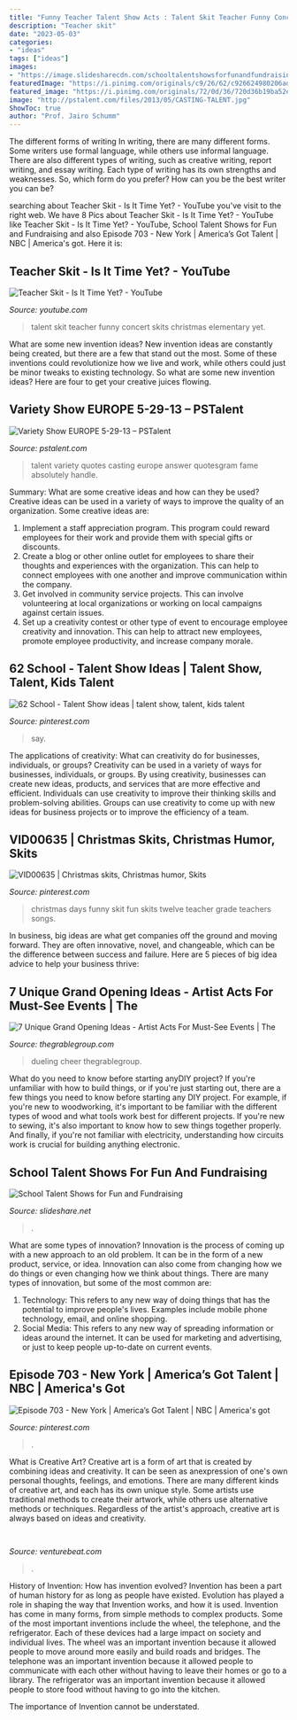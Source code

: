 ```yaml
---
title: "Funny Teacher Talent Show Acts : Talent Skit Teacher Funny Concert Skits Christmas Elementary Yet"
description: "Teacher skit"
date: "2023-05-03"
categories:
- "ideas"
tags: ["ideas"]
images:
- "https://image.slidesharecdn.com/schooltalentshowsforfunandfundraising-090330223750-phpapp01/95/school-talent-shows-for-fun-and-fundraising-15-728.jpg?cb=1314183502"
featuredImage: "https://i.pinimg.com/originals/c9/26/62/c926624980206ad1cd6c189e2c22de06.jpg"
featured_image: "https://i.pinimg.com/originals/72/0d/36/720d36b19ba52e475b7329884ebd8be2.jpg"
image: "http://pstalent.com/files/2013/05/CASTING-TALENT.jpg"
ShowToc: true
author: "Prof. Jairo Schumm"
---
```



The different forms of writing
In writing, there are many different forms. Some writers use formal language, while others use informal language. There are also different types of writing, such as creative writing, report writing, and essay writing. Each type of writing has its own strengths and weaknesses. So, which form do you prefer? How can you be the best writer you can be?

	

		
searching about Teacher Skit - Is It Time Yet? - YouTube you've visit to the right web. We have 8 Pics about Teacher Skit - Is It Time Yet? - YouTube like Teacher Skit - Is It Time Yet? - YouTube, School Talent Shows for Fun and Fundraising and also Episode 703 - New York | America’s Got Talent | NBC | America&#039;s got. Here it is:
		
    
## Teacher Skit - Is It Time Yet? - YouTube

<img loading=lazy src="https://i.ytimg.com/vi/zGalG28aLiA/hqdefault.jpg" onerror="this.onerror=null;this.src='https://tse1.mm.bing.net/th?id=OIP.pNUkho26_ZqcTZozV-pq5QHaFj&amp;pid=15.1';" alt="Teacher Skit - Is It Time Yet? - YouTube">

_Source: youtube.com_

>talent skit teacher funny concert skits christmas elementary yet. 

	

What are some new invention ideas?
New invention ideas are constantly being created, but there are a few that stand out the most. Some of these inventions could revolutionize how we live and work, while others could just be minor tweaks to existing technology. So what are some new invention ideas? Here are four to get your creative juices flowing.

    
## Variety Show EUROPE 5-29-13 – PSTalent

<img loading=lazy src="http://pstalent.com/files/2013/05/CASTING-TALENT.jpg" onerror="this.onerror=null;this.src='https://tse3.mm.bing.net/th?id=OIP.wGvbzCjakPkHQKzzb_eq4QHaKp&amp;pid=15.1';" alt="Variety Show EUROPE 5-29-13 – PSTalent">

_Source: pstalent.com_

>talent variety quotes casting europe answer quotesgram fame absolutely handle. 

	

Summary: What are some creative ideas and how can they be used?
Creative ideas can be used in a variety of ways to improve the quality of an organization. Some creative ideas are:
1. Implement a staff appreciation program. This program could reward employees for their work and provide them with special gifts or discounts.
2. Create a blog or other online outlet for employees to share their thoughts and experiences with the organization. This can help to connect employees with one another and improve communication within the company.
3. Get involved in community service projects. This can involve volunteering at local organizations or working on local campaigns against certain issues.
4. Set up a creativity contest or other type of event to encourage employee creativity and innovation. This can help to attract new employees, promote employee productivity, and increase company morale.

    
## 62 School - Talent Show Ideas | Talent Show, Talent, Kids Talent

<img loading=lazy src="https://i.pinimg.com/474x/b2/fe/d1/b2fed1c5c30ca1ab24b31adb790988bc--talent-show-ideas-for-kids-kids-talent.jpg" onerror="this.onerror=null;this.src='https://tse3.mm.bing.net/th?id=OIP.fa1G5XzeeZsbx65L5vZ31gAAAA&amp;pid=15.1';" alt="62 School - Talent Show ideas | talent show, talent, kids talent">

_Source: pinterest.com_

>say. 

	

The applications of creativity: What can creativity do for businesses, individuals, or groups?
Creativity can be used in a variety of ways for businesses, individuals, or groups. By using creativity, businesses can create new ideas, products, and services that are more effective and efficient. Individuals can use creativity to improve their thinking skills and problem-solving abilities. Groups can use creativity to come up with new ideas for business projects or to improve the efficiency of a team.

    
## VID00635 | Christmas Skits, Christmas Humor, Skits

<img loading=lazy src="https://i.pinimg.com/originals/c9/26/62/c926624980206ad1cd6c189e2c22de06.jpg" onerror="this.onerror=null;this.src='https://tse2.mm.bing.net/th?id=OIP.gWxx54x6OfxLC4p7AxADSAHaEK&amp;pid=15.1';" alt="VID00635 | Christmas skits, Christmas humor, Skits">

_Source: pinterest.com_

>christmas days funny skit fun skits twelve teacher grade teachers songs. 

	

In business, big ideas are what get companies off the ground and moving forward. They are often innovative, novel, and changeable, which can be the difference between success and failure. Here are 5 pieces of big idea advice to help your business thrive:

    
## 7 Unique Grand Opening Ideas - Artist Acts For Must-See Events | The

<img loading=lazy src="https://www.thegrablegroup.com/wp-content/uploads/2016/07/AdobeStock_68336342.jpg" onerror="this.onerror=null;this.src='https://tse2.mm.bing.net/th?id=OIP.O-cPSDOJu3Uory97gyDJ1wHaE7&amp;pid=15.1';" alt="7 Unique Grand Opening Ideas - Artist Acts For Must-See Events | The">

_Source: thegrablegroup.com_

>dueling cheer thegrablegroup. 

	

What do you need to know before starting anyDIY project?
If you're unfamiliar with how to build things, or if you're just starting out, there are a few things you need to know before starting any DIY project. For example, if you're new to woodworking, it's important to be familiar with the different types of wood and what tools work best for different projects. If you're new to sewing, it's also important to know how to sew things together properly. And finally, if you're not familiar with electricity, understanding how circuits work is crucial for building anything electronic.

    
## School Talent Shows For Fun And Fundraising

<img loading=lazy src="https://image.slidesharecdn.com/schooltalentshowsforfunandfundraising-090330223750-phpapp01/95/school-talent-shows-for-fun-and-fundraising-15-728.jpg?cb=1314183502" onerror="this.onerror=null;this.src='https://tse2.mm.bing.net/th?id=OIP.3QDpWZ53a9HGgAJIC39NYgHaFj&amp;pid=15.1';" alt="School Talent Shows for Fun and Fundraising">

_Source: slideshare.net_

>. 

	

What are some types of innovation?
Innovation is the process of coming up with a new approach to an old problem. It can be in the form of a new product, service, or idea. Innovation can also come from changing how we do things or even changing how we think about things. There are many types of innovation, but some of the most common are: 
1) Technology: This refers to any new way of doing things that has the potential to improve people's lives. Examples include mobile phone technology, email, and online shopping. 
2) Social Media: This refers to any new way of spreading information or ideas around the internet. It can be used for marketing and advertising, or just to keep people up-to-date on current events.

    
## Episode 703 - New York | America’s Got Talent | NBC | America&#039;s Got

<img loading=lazy src="https://i.pinimg.com/originals/72/0d/36/720d36b19ba52e475b7329884ebd8be2.jpg" onerror="this.onerror=null;this.src='https://tse1.mm.bing.net/th?id=OIP.qJ3vcM8RPHL-g4IDdfGqLwAAAA&amp;pid=15.1';" alt="Episode 703 - New York | America’s Got Talent | NBC | America&#039;s got">

_Source: pinterest.com_

>. 

	

What is Creative Art?
Creative art is a form of art that is created by combining ideas and creativity. It can be seen as anexpression of one's own personal thoughts, feelings, and emotions. There are many different kinds of creative art, and each has its own unique style. Some artists use traditional methods to create their artwork, while others use alternative methods or techniques. Regardless of the artist's approach, creative art is always based on ideas and creativity.

    
## 

<img loading=lazy src="https://venturebeat.com/wp-content/uploads/2018/10/LinkedIn-Learning-Skills-Insights.png?w=800" onerror="this.onerror=null;this.src='https://tse2.mm.bing.net/th?id=OIP.cUXvjDhSltL6c665A61kQQHaEK&amp;pid=15.1';" alt="">

_Source: venturebeat.com_

>. 

	

History of Invention: How has invention evolved?
Invention has been a part of human history for as long as people have existed. Evolution has played a role in shaping the way that Invention works, and how it is used. Invention has come in many forms, from simple methods to complex products. 
Some of the most important inventions include the wheel, the telephone, and the refrigerator. Each of these devices had a large impact on society and individual lives. The wheel was an important invention because it allowed people to move around more easily and build roads and bridges. The telephone was an important invention because it allowed people to communicate with each other without having to leave their homes or go to a library. The refrigerator was an important invention because it allowed people to store food without having to go into the kitchen. 

The importance of Invention cannot be understated.

